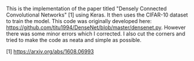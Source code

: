 This is the implementation of the paper titled "Densely Connected Convolutional Networks" [1] using Keras. It then uses the CIFAR-10 dataset to train the model.
This code was originally developed here: https://github.com/titu1994/DenseNet/blob/master/densenet.py.
However there was some minor errors which I corrected. I also cut the corners and tried to make the code as neata and simple as possible.



[1] https://arxiv.org/abs/1608.06993
